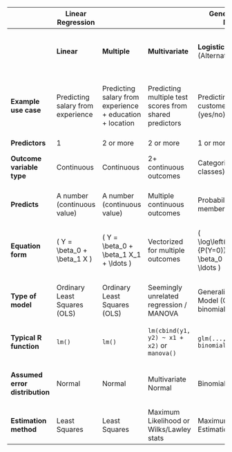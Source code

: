 |                          | **Linear Regression**                       |                                      |                                       | **General Linear Model**                                                                                                                         |                                                                                   |                                                                                   |                                                                                   |                                                                                     |                                                                                   |                                                                                   |                                                                                   |
|--------------------------|---------------------------------------------|--------------------------------------|---------------------------------------|--------------------------------------------------------------------------------------------------------------------------------------------------|-----------------------------------------------------------------------------------|-----------------------------------------------------------------------------------|-----------------------------------------------------------------------------------|-------------------------------------------------------------------------------------|-----------------------------------------------------------------------------------|-----------------------------------------------------------------------------------|-----------------------------------------------------------------------------------|
|                          | **Linear**                                  | **Multiple**                         | **Multivariate**                      | **Logistic/Binomial**  (Alternative to T Test)                                                                                                                          | **Ordinal**                                                                       | **Multinomial** (Alternative to ANOVA)                                                                    | **Gamma**                                                                         | **Negative Binomial**                                                             | **Poisson**                                                                       | **Multivariate GLM** (Controlling for variables, interaction, improve predictions)                                                             | **Gaussian/Numeric GLM**                                                          |
| **Example use case**     | Predicting salary from experience          | Predicting salary from experience + education + location | Predicting multiple test scores from shared predictors | Predicting whether customer will buy (yes/no)                                                                                                  | Predicting customer satisfaction levels (low, medium, high)                       | Predicting job type from education, experience, etc.                              | Predicting time until event (e.g., survival analysis with continuous time)       | Modeling number of insurance claims or disease cases (when overdispersed)        | Modeling number of calls received per hour (without overdispersion)             | Joint modeling of multiple related outcomes, e.g., multiple health indicators or survey responses | Identical to linear regression, but estimated under GLM framework                |
| **Predictors**           | 1                                           | 2 or more                            | 2 or more                             | 1 or more                                                                                                                                        | 1 or more                                                                         | 1 or more                                                                          | 1 or more                                                                          | 1 or more                                                                          | 1 or more                                                                         | 1 or more                                                                         | 1 or more                                                                          |
| **Outcome variable type**| Continuous                                  | Continuous                           | 2+ continuous outcomes                | Categorical (binary: 2 classes)                                                                                                                 | Categorical (ordered: 3+ classes)                                                 | Categorical (3+ unordered classes)                                                 | Continuous, positive                                                              | Count (overdispersed = variance > mean)                                            | Count (non-overdispersed)                                                        | Multiple outcomes (mixed types possible)                                         | Continuous                                                                        |
| **Predicts**             | A number (continuous value)                 | A number (continuous value)          | Multiple continuous outcomes          | Probability of class membership                                                                                                                 | Probability of being at or below a category threshold                             | Class probabilities                                                                | Continuous positive values                                                       | Count outcomes with overdispersion                                                | Count outcomes (rate-based events)                                                | Multiple linked outcome probabilities/values                                    | A number (continuous value)                                                       |
| **Equation form**        | \( Y = \beta_0 + \beta_1 X \)               | \( Y = \beta_0 + \beta_1 X_1 + \ldots \) | Vectorized for multiple outcomes     | \( \log\left(\frac{P(Y=1)}{P(Y=0)}\right) = \beta_0 + \beta_1 X + \ldots \)                                                                   | \( \log\left(\frac{P(Y \leq j)}{P(Y > j)}\right) = \theta_j - \beta X \)          | \( \log\left(\frac{P(Y = k)}{P(Y = \text{base})}\right) = \beta X \)              | \( \log(Y) = \beta_0 + \beta_1 X + \ldots \)                                       | \( \log(Y) = \beta_0 + \beta_1 X + \ldots \)                                       | \( \log(Y) = \beta_0 + \beta_1 X + \ldots \)                                      | Joint system of GLM equations: \( g_j(\mathbb{E}[Y_j]) = \beta_{0j} + \sum_p \beta_{pj} X_p \) | \( Y = \beta_0 + \beta_1 X + \ldots \)                                              |
| **Type of model**        | Ordinary Least Squares (OLS)                | Ordinary Least Squares (OLS)         | Seemingly unrelated regression / MANOVA                                             | Generalized Linear Model (GLM) with binomial family                                                                                        | Proportional odds model (extension of GLM)                                        | Generalized Linear Model (GLM) with softmax (logit) link                          | GLM with Gamma family and log link                                               | GLM with Negative Binomial family (e.g., via `MASS::glm.nb()`)                   | GLM with Poisson family                                                           | Multivariate Generalized Linear Model (extension of GLM)                        | Generalized Linear Model (GLM) with Gaussian family and identity link             |
| **Typical R function**   | `lm()`                                     | `lm()`                               | `lm(cbind(y1, y2) ~ x1 + x2)` or `manova()`                                       | `glm(..., family = binomial())`                                                                                                            | `MASS::polr()` or `ordinal::clm()`                                                | `glm()` with multinomial family (e.g., via `nnet::multinom()`)                    | `glm(..., family = Gamma(link="log"))`                                           | `MASS::glm.nb()`                                                                  | `glm(..., family = poisson())`                                                    | Packages like `mvabund::manyglm()`, `brms`, `rstanarm`, or `VGAM`              | `glm(..., family = gaussian(link = "identity"))`                                  |
| **Assumed error distribution** | Normal                              | Normal                                | Multivariate Normal                                                                   | Binomial                                                                                                                                  | Logistic (for cumulative odds)                                                    | Multinomial                                                                        | Gamma                                                                            | Negative Binomial                                                                 | Poisson                                                                           | Multiple distributions for outcomes (e.g., Normal, Binomial, Poisson)           | Normal                                                                            |
| **Estimation method**    | Least Squares                              | Least Squares                         | Maximum Likelihood or Wilks/Lawley stats                                           | Maximum Likelihood Estimation (MLE)                                                                                                      | Maximum Likelihood Estimation (MLE)                                               | Maximum Likelihood Estimation (MLE)                                               | Maximum Likelihood Estimation (MLE)                                              | Maximum Likelihood Estimation (MLE)                                               | Maximum Likelihood Estimation (MLE)                                               | Maximum Likelihood Estimation (MLE) (joint estimation)                         | Maximum Likelihood Estimation (MLE)                                               |
